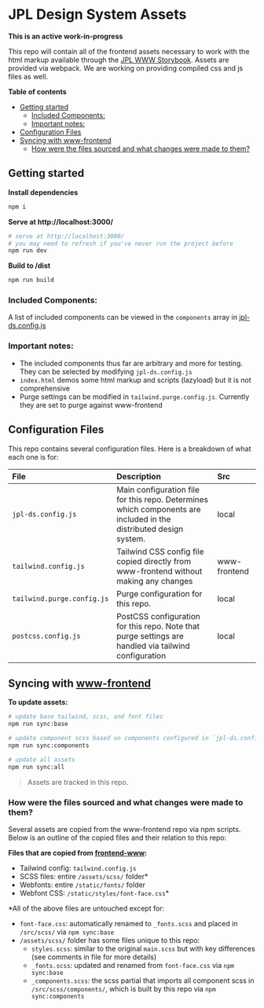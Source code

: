 # JPL Design System Assets

**This is an active work-in-progress**

This repo will contain all of the frontend assets necessary to work with the html markup available through the [JPL WWW Storybook](https://designlabinternal.domain/storybook/). Assets are provided via webpack. We are working on providing compiled css and js files as well.

**Table of contents**

- [Getting started](#getting-started)
  - [Included Components:](#included-components)
  - [Important notes:](#important-notes)
- [Configuration Files](#configuration-files)
- [Syncing with www-frontend](#syncing-with-www-frontend)
  - [How were the files sourced and what changes were made to them?](#how-were-the-files-sourced-and-what-changes-were-made-to-them)

## Getting started

**Install dependencies**

```sh
npm i
```

**Serve at http://localhost:3000/**

```sh
# serve at http://localhost:3000/
# you may need to refresh if you've never run the project before
npm run dev
```

**Build to /dist**

```sh
npm run build
```

### Included Components:

A list of included components can be viewed in the `components` array in [jpl-ds.config.js](./jpl-ds.config.js)

### Important notes:

- The included components thus far are arbitrary and more for testing. They can be selected by modifying `jpl-ds.config.js`
- `index.html` demos some html markup and scripts (lazyload) but it is not comprehensive
- Purge settings can be modified in `tailwind.purge.config.js`. Currently they are set to purge against www-frontend

## Configuration Files

This repo contains several configuration files. Here is a breakdown of what each one is for:

| File                       | Description                                                                                                       | Src          |
| :------------------------- | :---------------------------------------------------------------------------------------------------------------- | :----------- |
| `jpl-ds.config.js`         | Main configuration file for this repo. Determines which components are included in the distributed design system. | local        |
| `tailwind.config.js`       | Tailwind CSS config file copied directly from www-frontend without making any changes                             | www-frontend |
| `tailwind.purge.config.js` | Purge configuration for this repo.                                                                                | local        |
| `postcss.config.js`        | PostCSS configuration for this repo. Note that purge settings are handled via tailwind configuration              | local        |

## Syncing with [www-frontend](https://github.com/nasa-jpl/www-frontend)

**To update assets:**

```sh
# update base tailwind, scss, and font files
npm run sync:base

# update component scss based on components configured in `jpl-ds.config.js`
npm run sync:components

# update all assets
npm run sync:all
```

> Assets are tracked in this repo.

### How were the files sourced and what changes were made to them?

Several assets are copied from the www-frontend repo via npm scripts. Below is an outline of the copied files and their relation to this repo:

**Files that are copied from [frontend-www](https://github.com/nasa-jpl/www-frontend):**

- Tailwind config: `tailwind.config.js`
- SCSS files: entire `/assets/scss/` folder\*
- Webfonts: entire `/static/fonts/` folder
- Webfont CSS: `/static/styles/font-face.css`\*

\*All of the above files are untouched except for:

- `font-face.css`: automatically renamed to `_fonts.scss` and placed in `/src/scss/` via `npm sync:base`
- `/assets/scss/` folder has some files unique to this repo:
  - `styles.scss`: similar to the original `main.scss` but with key differences (see comments in file for more details)
  - `_fonts.scss`: updated and renamed from `font-face.css` via `npm sync:base`
  - `_components.scss`: the scss partial that imports all component scss in `/src/scss/components/`, which is built by this repo via `npm sync:components`
